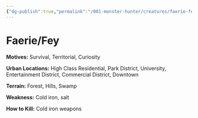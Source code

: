```yaml
---
{"dg-publish":true,"permalink":"/001-monster-hunter/creatures/faerie-fey/"}
---
```


# Faerie/Fey

**Motives:** Survival, Territorial, Curiosity

**Urban Locations:** High Class Residential, Park District, University, Entertainment District, Commercial District, Downtown

**Terrain:** Forest, Hills, Swamp

**Weakness:** Cold iron, salt

**How to Kill:** Cold iron weapons
